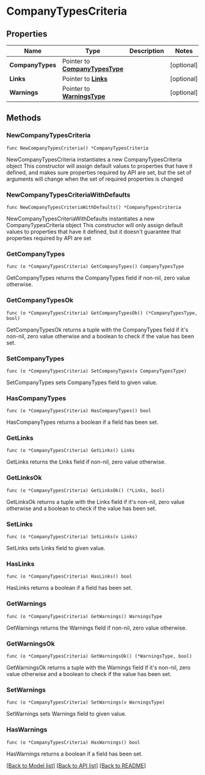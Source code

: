# CompanyTypesCriteria

## Properties

Name | Type | Description | Notes
------------ | ------------- | ------------- | -------------
**CompanyTypes** | Pointer to [**CompanyTypesType**](CompanyTypesType.md) |  | [optional] 
**Links** | Pointer to [**Links**](Links.md) |  | [optional] 
**Warnings** | Pointer to [**WarningsType**](WarningsType.md) |  | [optional] 

## Methods

### NewCompanyTypesCriteria

`func NewCompanyTypesCriteria() *CompanyTypesCriteria`

NewCompanyTypesCriteria instantiates a new CompanyTypesCriteria object
This constructor will assign default values to properties that have it defined,
and makes sure properties required by API are set, but the set of arguments
will change when the set of required properties is changed

### NewCompanyTypesCriteriaWithDefaults

`func NewCompanyTypesCriteriaWithDefaults() *CompanyTypesCriteria`

NewCompanyTypesCriteriaWithDefaults instantiates a new CompanyTypesCriteria object
This constructor will only assign default values to properties that have it defined,
but it doesn't guarantee that properties required by API are set

### GetCompanyTypes

`func (o *CompanyTypesCriteria) GetCompanyTypes() CompanyTypesType`

GetCompanyTypes returns the CompanyTypes field if non-nil, zero value otherwise.

### GetCompanyTypesOk

`func (o *CompanyTypesCriteria) GetCompanyTypesOk() (*CompanyTypesType, bool)`

GetCompanyTypesOk returns a tuple with the CompanyTypes field if it's non-nil, zero value otherwise
and a boolean to check if the value has been set.

### SetCompanyTypes

`func (o *CompanyTypesCriteria) SetCompanyTypes(v CompanyTypesType)`

SetCompanyTypes sets CompanyTypes field to given value.

### HasCompanyTypes

`func (o *CompanyTypesCriteria) HasCompanyTypes() bool`

HasCompanyTypes returns a boolean if a field has been set.

### GetLinks

`func (o *CompanyTypesCriteria) GetLinks() Links`

GetLinks returns the Links field if non-nil, zero value otherwise.

### GetLinksOk

`func (o *CompanyTypesCriteria) GetLinksOk() (*Links, bool)`

GetLinksOk returns a tuple with the Links field if it's non-nil, zero value otherwise
and a boolean to check if the value has been set.

### SetLinks

`func (o *CompanyTypesCriteria) SetLinks(v Links)`

SetLinks sets Links field to given value.

### HasLinks

`func (o *CompanyTypesCriteria) HasLinks() bool`

HasLinks returns a boolean if a field has been set.

### GetWarnings

`func (o *CompanyTypesCriteria) GetWarnings() WarningsType`

GetWarnings returns the Warnings field if non-nil, zero value otherwise.

### GetWarningsOk

`func (o *CompanyTypesCriteria) GetWarningsOk() (*WarningsType, bool)`

GetWarningsOk returns a tuple with the Warnings field if it's non-nil, zero value otherwise
and a boolean to check if the value has been set.

### SetWarnings

`func (o *CompanyTypesCriteria) SetWarnings(v WarningsType)`

SetWarnings sets Warnings field to given value.

### HasWarnings

`func (o *CompanyTypesCriteria) HasWarnings() bool`

HasWarnings returns a boolean if a field has been set.


[[Back to Model list]](../README.md#documentation-for-models) [[Back to API list]](../README.md#documentation-for-api-endpoints) [[Back to README]](../README.md)



